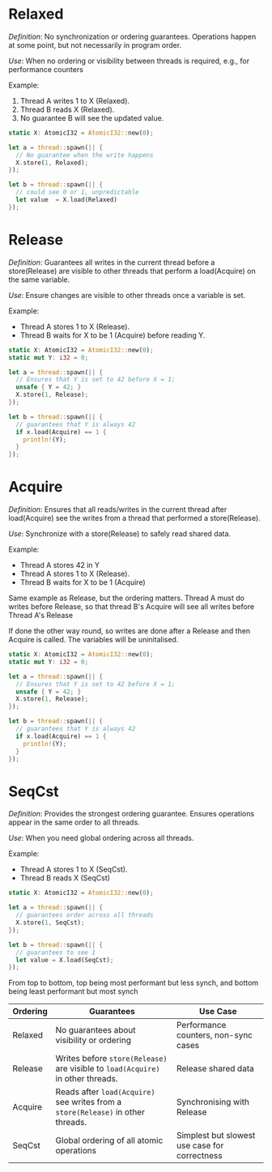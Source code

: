 # Relaxed

_Definition_: No synchronization or ordering guarantees. Operations happen at some point, but not necessarily in program order.

_Use_: When no ordering or visibility between threads is required, e.g., for performance counters

Example:

1. Thread A writes 1 to X (Relaxed).
2. Thread B reads X (Relaxed).
3. No guarantee B will see the updated value.

```rust
static X: AtomicI32 = AtomicI32::new(0);

let a = thread::spawn(|| {
  // No guarantee when the write happens
  X.store(1, Relaxed);
});

let b = thread::spawn(|| {
  // could see 0 or 1, unpredictable
  let value  = X.load(Relaxed)
});
```

# Release

_Definition_: Guarantees all writes in the current thread before a store(Release) are visible to other threads that perform a load(Acquire) on the same variable.

_Use_: Ensure changes are visible to other threads once a variable is set.

Example:

- Thread A stores 1 to X (Release).
- Thread B waits for X to be 1 (Acquire) before reading Y.

```rust
static X: AtomicI32 = AtomicI32::new(0);
static mut Y: i32 = 0;

let a = thread::spawn(|| {
  // Ensures that Y is set to 42 before X = 1;
  unsafe { Y = 42; }
  X.store(1, Release);
});

let b = thread::spawn(|| {
  // guarantees that Y is always 42
  if x.load(Acquire) == 1 {
    println!(Y);
  }
});
```

# Acquire

_Definition_: Ensures that all reads/writes in the current thread after load(Acquire) see the writes from a thread that performed a store(Release).

_Use_: Synchronize with a store(Release) to safely read shared data.

Example:

- Thread A stores 42 in Y
- Thread A stores 1 to X (Release).
- Thread B waits for X to be 1 (Acquire)

Same example as Release, but the ordering matters. Thread A must do writes before Release, so that thread B's Acquire will see all writes before Thread A's Release

If done the other way round, so writes are done after a Release and then Acquire is called. The variables will be uninitalised.

```rust
static X: AtomicI32 = AtomicI32::new(0);
static mut Y: i32 = 0;

let a = thread::spawn(|| {
  // Ensures that Y is set to 42 before X = 1;
  unsafe { Y = 42; }
  X.store(1, Release);
});

let b = thread::spawn(|| {
  // guarantees that Y is always 42
  if x.load(Acquire) == 1 {
    println!(Y);
  }
});
```

# SeqCst

_Definition_: Provides the strongest ordering guarantee. Ensures operations appear in the same order to all threads.

_Use_: When you need global ordering across all threads.

Example:

- Thread A stores 1 to X (SeqCst).
- Thread B reads X (SeqCst)

```rust
static X: AtomicI32 = AtomicI32::new(0);

let a = thread::spawn(|| {
  // guarantees order across all threads
  X.store(1, SeqCst);
});

let b = thread::spawn(|| {
  // guarantees to see 1
  let value = X.load(SeqCst);
});
```

From top to bottom, top being most performant but less synch, and bottom being least performant but most synch

| Ordering | Guarantees                                                                       | Use Case                                      |
| -------- | -------------------------------------------------------------------------------- | --------------------------------------------- |
| Relaxed  | No guarantees about visibility or ordering                                       | Performance counters, non-sync cases          |
| Release  | Writes before `store(Release)` are visible to `load(Acquire)` in other threads.  | Release shared data                           |
| Acquire  | Reads after `load(Acquire)` see writes from a `store(Release)` in other threads. | Synchronising with Release                    |
| SeqCst   | Global ordering of all atomic operations                                         | Simplest but slowest use case for correctness |
